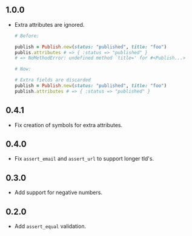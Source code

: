 ## 1.0.0

* Extra attributes are ignored.

    ```ruby
    # Before:

    publish = Publish.new(status: "published", title: "foo")
    publis.attributes # => { :status => "published" }
    # => NoMethodError: undefined method `title=' for #<Publish...>

    # Now:

    # Extra fields are discarded
    publish = Publish.new(status: "published", title: "foo")
    publish.attributes # => { :status => "published" }
    ```

## 0.4.1

* Fix creation of symbols for extra attributes.

## 0.4.0

* Fix `assert_email` and `assert_url` to support longer tld's.

## 0.3.0

* Add support for negative numbers.

## 0.2.0

* Add `assert_equal` validation.
